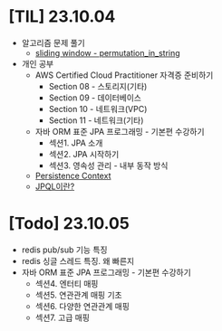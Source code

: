 # [TIL] 23.10.04

* 알고리즘 문제 풀기
  * [sliding window -  permutation_in_string](../java_algorithm/leetcode/src/permutation_in_string/Solution231004.java)
* 개인 공부
  * AWS Certified Cloud Practitioner 자격증 준비하기
    * Section 08 - 스토리지(기타)
    * Section 09 - 데이터베이스
    * Section 10 - 네트워크(VPC)
    * Section 11 - 네트워크(기타)
  * 자바 ORM 표준 JPA 프로그래밍 - 기본편 수강하기
    * 섹션1. JPA 소개
    * 섹션2. JPA 시작하기
    * 섹션3. 영속성 관리 - 내부 동작 방식
  * [Persistence Context](../spring_study/persistence_context.md)
  * [JPQL이란?](../spring_study/jpql.md)


# [Todo] 23.10.05

* redis pub/sub 기능 특징
* redis 싱글 스레드 특징. 왜 빠른지
* 자바 ORM 표준 JPA 프로그래밍 - 기본편 수강하기
  * 섹션4. 엔터티 매핑
  * 섹션5. 연관관계 매핑 기초
  * 섹션6. 다양한 연관관계 매핑
  * 섹션7. 고급 매핑
  